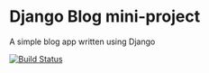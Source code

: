 # Django Blog mini-project

A simple blog app written using Django

[![Build Status](https://travis-ci.org/EdShackleton/django-blog.svg?branch=master)](https://travis-ci.org/EdShackleton/django-blog)

